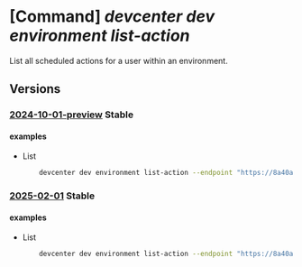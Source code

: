 # [Command] _devcenter dev environment list-action_

List all scheduled actions for a user within an environment.

## Versions

### [2024-10-01-preview](/Resources/data-plane/microsoft.devcenter/L3Byb2plY3RzL3t9L3VzZXJzL3t9L2Vudmlyb25tZW50cy97fS9hY3Rpb25z/2024-10-01-preview.xml) **Stable**

<!-- data-plane:microsoft.devcenter /projects/{}/users/{}/environments/{}/actions 2024-10-01-preview -->

#### examples

- List
    ```bash
        devcenter dev environment list-action --endpoint "https://8a40af38-3b4c-4672-a6a4-5e964b1870ed-contosodevcenter.centralus.devcenter.azure.com/" --name "mydevenv" --project-name "DevProject" --user-id "00000000-0000-0000-0000-000000000000"
    ```

### [2025-02-01](/Resources/data-plane/microsoft.devcenter/L3Byb2plY3RzL3t9L3VzZXJzL3t9L2Vudmlyb25tZW50cy97fS9hY3Rpb25z/2025-02-01.xml) **Stable**

<!-- data-plane:microsoft.devcenter /projects/{}/users/{}/environments/{}/actions 2025-02-01 -->

#### examples

- List
    ```bash
        devcenter dev environment list-action --endpoint "https://8a40af38-3b4c-4672-a6a4-5e964b1870ed-contosodevcenter.centralus.devcenter.azure.com/" --name "mydevenv" --project-name "DevProject" --user-id "00000000-0000-0000-0000-000000000000"
    ```
